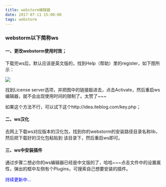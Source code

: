 ```yaml
---
title: webstorm编辑器
date: 2017-07-11 15:00:00
tags: webstorm
---
```

### webstorm以下简称ws

#### 一、更改webstorm使用时效；

下载完ws后，默认应该是英文版的，找到Help（帮助）里的register，如下图所示：

![](http://wx2.sinaimg.cn/mw1024/005SH7k8gy1fhg0j3vavtj30dh0cf0tf.jpg)

找到License server选项，并把图中的链接敲进去，点击Activate，然后重启ws编辑器，就不会出现使用时间的限制了。太赞了~~~

如果这个方法不行，可以试下这个http://idea.iteblog.com/key.php；

#### 二、ws汉化
去网上下载ws对应版本的汉化包，找到你的webstorm的安装路径目录名称lib，然后把下载好的汉化包粘贴到
该目录下，然后重启ws即可。

#### 三、ws中安装插件
通过步骤二想必你的ws编辑器已经是中文版的了，哈哈~~~点击文件中的设置属性，弹出的框中左侧有个Plugins，可搜索自己想要安装的插件。

<span style="color:blue">持续更新中...</span>
